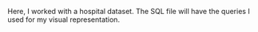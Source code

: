 Here, I worked with a hospital dataset. The SQL file will have the queries I used for my visual representation.
